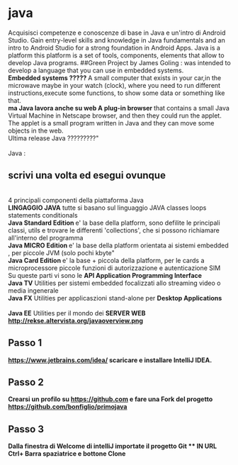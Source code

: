 # java
Acquisisci competenze e conoscenze di base in Java e un'intro di Android Studio.
Gain entry-level skills and knowledge in Java fundamentals and an intro to Android Studio for a strong foundation in Android Apps.
Java is a platform this platform is a set of tools, components, elements that allow to develop Java programs.
      ##Green Project
      by James Goling : was intended to develop a language that you can use in embedded systems.<br>
       <b>Embedded systems ????? </b> A small computer that exists in your car,in the microwave maybe in your watch (clock), where you need to run different instructions,execute some functions, to show some data or something like that.<br>
        <b>ma Java lavora anche su web  A plug-in browser </b>that contains a small Java Virtual Machine in Netscape browser, and then they could run the applet.
        The applet is a small program written in Java and they can move some objects in the web.
       <br>Ultima release Java ?????????" <br>
        <br>Java : <h2>scrivi una volta ed esegui ovunque</h2>
        <br>4 principali componenti della piattaforma Java 
        <br> <b>LINGAGGIO JAVA</b> tutte si basano sul linguaggio JAVA classes loops statements conditionals
        <br><b>Java Standard Edition </b> e' la base della platform, sono defilite le principali classi, utils e trovare le differenti 'collections', che si possono richiamare all'interno del programma
        <br> <b>Java MICRO Edition </b> e' la base della platform orientata ai sistemi embedded , per piccole JVM (solo pochi kbyte"
        <br><b>Java Card Edition </b> e' la base + piccola della platform, per le cards a microprocessore piccole funzioni di autorizzazione e autenticazione SIM
        <br> Su queste parti vi sono le <b>API Application Programming Interface </b> 
        <br> <b>Java TV</b> Utilities per sistemi embedded focalizzati allo streaming video o media ingenerale 
        <br> <b>Java FX</b> Utilities per applicaszioni stand-alone per <b>Desktop Applications</b>  
        <br> <b>Java EE</b> Utilities per il mondo dei <b>SERVER WEB 
        <br>http://rekse.altervista.org/javaoverview.png
       

## Passo 1
https://www.jetbrains.com/idea/ scaricare e installare IntelliJ IDEA.

## Passo 2 
Crearsi un profilo su https://github.com  e fare una Fork del progetto https://github.com/bonfiglio/primojava

## Passo 3 
Dalla finestra di Welcome di intelliJ importate il progetto  Git  ** IN URL Ctrl+ Barra spaziatrice  e  bottone Clone 
